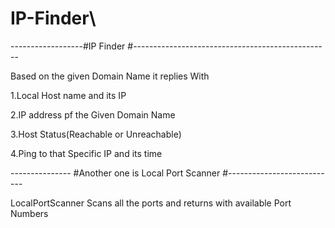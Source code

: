 # IP-Finder\

------------------#IP Finder #-------------------------------------------------

Based on the given Domain Name it replies With 

 1.Local Host name and its IP
 
 2.IP address pf the Given Domain Name
 
 3.Host Status(Reachable or Unreachable)
 
 4.Ping to that Specific IP and its time
 
 
 
 
 --------------- #Another one is Local Port Scanner #---------------------------

LocalPortScanner Scans all the ports and returns with available Port Numbers 
 
 
